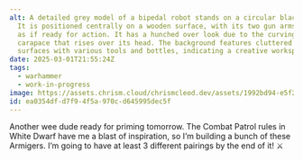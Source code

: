 ```yaml
---
alt: A detailed grey model of a bipedal robot stands on a circular black base.
  It is positioned centrally on a wooden surface, with its two gun arms raised,
  as if ready for action. It has a hunched over look due to the curving armoured
  carapace that rises over its head. The background features cluttered work
  surfaces with various tools and bottles, indicating a creative workspace.
date: 2025-03-01T21:55:24Z
tags:
  - warhammer
  - work-in-progress
image: https://assets.chrism.cloud/chrismcleod.dev/assets/1992bd94-e5f2-4180-9702-5008bd99efd1.jpg
id: ea0354df-d7f9-4f5a-970c-d645995dec5f
---
```


Another wee dude ready for priming tomorrow. The Combat Patrol rules in White Dwarf have me a blast of inspiration, so I’m building a bunch of these Armigers. I’m going to have at least 3 different pairings by the end of it! ⚔️